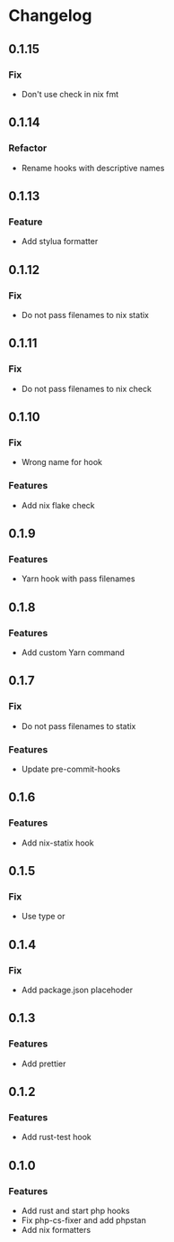 # Changelog

## 0.1.15

### Fix

- Don't use check in nix fmt

## 0.1.14

### Refactor

- Rename hooks with descriptive names

## 0.1.13

### Feature

- Add stylua formatter

## 0.1.12

### Fix

- Do not pass filenames to nix statix

## 0.1.11

### Fix

- Do not pass filenames to nix check

## 0.1.10

### Fix

- Wrong name for hook

### Features

- Add nix flake check

## 0.1.9

### Features

- Yarn hook with pass filenames

## 0.1.8

### Features

- Add custom Yarn command

## 0.1.7

### Fix

- Do not pass filenames to statix

### Features

- Update pre-commit-hooks

## 0.1.6

### Features

- Add nix-statix hook

## 0.1.5

### Fix

- Use type or

## 0.1.4

### Fix

- Add package.json placehoder

## 0.1.3

### Features

- Add prettier

## 0.1.2

### Features

- Add rust-test hook

## 0.1.0

### Features

- Add rust and start php hooks
- Fix php-cs-fixer and add phpstan
- Add nix formatters
